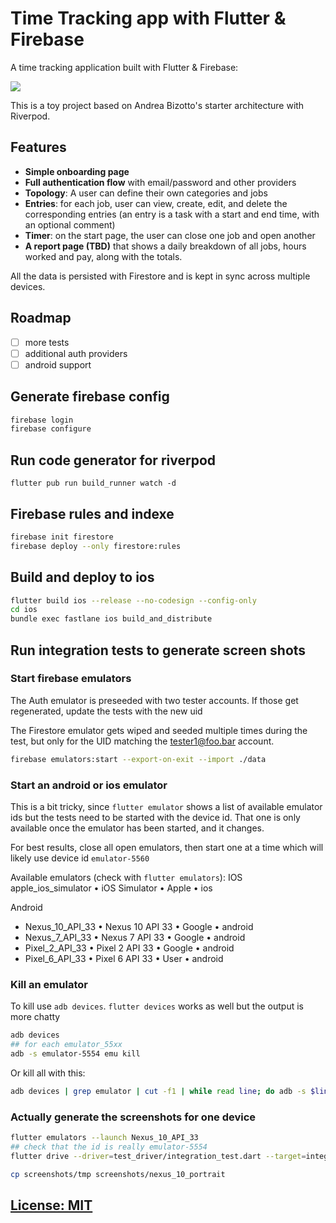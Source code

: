 # Time Tracking app with Flutter & Firebase

A time tracking application built with Flutter & Firebase:

![](/.github/images/time-tracker-screenshots.png)

This is a toy project based on Andrea Bizotto's starter architecture with Riverpod.

## Features

- **Simple onboarding page**
- **Full authentication flow** with email/password and other providers
- **Topology**: A user can define their own categories and jobs
- **Entries**: for each job, user can view, create, edit, and delete the corresponding entries (an
  entry is a task with a start and end time, with an optional comment)
- **Timer**: on the start page, the user can close one job and open another
- **A report page (TBD)** that shows a daily breakdown of all jobs, hours worked and pay, along with
  the totals.

All the data is persisted with Firestore and is kept in sync across multiple devices.

## Roadmap

- [ ] more tests
- [ ] additional auth providers
- [ ] android support

## Generate firebase config

```bash
firebase login
firebase configure
```

## Run code generator for riverpod

```
flutter pub run build_runner watch -d
```

## Firebase rules and indexe

```bash
firebase init firestore 
firebase deploy --only firestore:rules
```

## Build and deploy to ios

```bash
flutter build ios --release --no-codesign --config-only
cd ios
bundle exec fastlane ios build_and_distribute  
```

## Run integration tests to generate screen shots

### Start firebase emulators

The Auth emulator is preseeded with two tester accounts. If those get regenerated, update the tests
with the new uid

The Firestore emulator gets wiped and seeded multiple times during the test, but only for the UID
matching the tester1@foo.bar account.

```bash
firebase emulators:start --export-on-exit --import ./data
```

### Start an android or ios emulator

This is a bit tricky, since `flutter emulator` shows a list of available emulator ids but the tests
need to be started with the device id. That one is only available once the emulator has been
started, and it changes.

For best results, close all open emulators, then start one at a time which will likely use device
id `emulator-5560`

Available emulators (check with `flutter emulators`):
IOS
apple_ios_simulator • iOS Simulator   • Apple  • ios

Android
* Nexus_10_API_33     • Nexus 10 API 33 • Google • android
* Nexus_7_API_33      • Nexus 7 API 33  • Google • android
* Pixel_2_API_33      • Pixel 2 API 33  • Google • android
* Pixel_6_API_33      • Pixel 6 API 33  • User   • android

### Kill an emulator

To kill use `adb devices`. `flutter devices` works as well but the output is more chatty

```bash
adb devices
## for each emulator_55xx
adb -s emulator-5554 emu kill 
```
Or kill all with this:
```bash
adb devices | grep emulator | cut -f1 | while read line; do adb -s $line emu kill; done
```

### Actually generate the screenshots for one device
```bash
flutter emulators --launch Nexus_10_API_33 
## check that the id is really emulator-5554
flutter drive --driver=test_driver/integration_test.dart --target=integration_test/screenshots_test.dart -d emulator-5554

cp screenshots/tmp screenshots/nexus_10_portrait

```

## [License: MIT](LICENSE.md)
